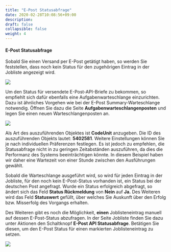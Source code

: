 ```yaml
---
title: "E-Post Statusabfrage"
date: 2020-02-28T10:08:56+09:00
description: 
draft: false
collapsible: false
weight: 4
---
```


#### E-Post Statusabfrage

Sobald Sie einen Versand per E-Post getätigt haben, so werden Sie feststellen, dass noch kein Status für den zugehörigen Eintrag in der Jobliste angezeigt wird.

![](/images/connectornav/epost/statusabfrage.png)

Um den Status für versendete E-Post-API-Briefe zu bekommen, so empfiehlt sich dafür ebenfalls eine Aufgabenwarteschlange einzurichten. Dazu ist ähnliches Vorgehen wie bei der E-Post Summary-Warteschlange notwendig. Öffnen Sie dazu die Seite **Aufgabenwarteschlangenposten** und legen Sie einen neuen Warteschlangenposten an.

![](/images/connectornav/epost/statusabfrage2.png)

Als Art des auszuführenden Objektes ist **CodeUnit** anzugeben. Die ID des auszuführenden Objekts lautet: **5402581**. Weitere Einstellungen können Sie je nach individuellen Präferenzen festlegen. Es ist jedoch zu empfehlen, die Statusabfrage nicht in zu geringen Zeitabständen auszuführen, da dies die Performanz des Systems beeinträchtigen könnte. In diesem Beispiel haben wir daher eine Wartezeit von einer Stunde zwischen den Ausführungen gewählt.

Sobald die Warteschlange ausgeführt wird, so wird für jeden Eintrag in der Jobliste, für den noch kein E-Post-Status vorhanden ist, ein Status bei der deutschen Post angefragt. Wurde ein Status erfolgreich abgefragt, so ändert sich das Feld **Status Rückmeldung** von **Nein** auf **Ja.** Des Weiteren wird das Feld **Statuswert** gefüllt, über welches Sie Auskunft über den Erfolg bzw. Misserfolg des Vorgangs erhalten.

Des Weiteren gibt es noch die Möglichkeit, **einen** Joblisteneintrag manuell auf dessen E-Post-Status abzufragen. In der Seite Jobliste finden Sie dazu unter Aktionen den Schaltknopf **E-Post API Statusabfrage**. Betätigen Sie diesen, um den E-Post Status für einen markierten Joblisteneintrag zu setzen.

![](/images/connectornav/epost/statusabfrage3.png)